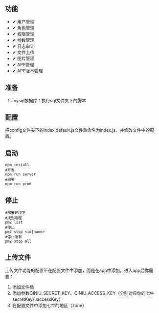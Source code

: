 ## 功能

- ✔ 用户管理
- ✔ 角色管理
- ✔ 权限管理
- ✔ 参数管理
- ✔ 日志审计
- ✔ 文件上传
- ✔ 图片管理
- ✔ APP管理
- ✔ APP版本管理

## 准备

1. mysql数据库：执行sql文件夹下的脚本

## 配置

把config文件夹下的index.default.js文件重命名为index.js，并修改文件中的配置。

## 启动

``` shell
npm install
#开发
npm run server
#部署
npm run prod
```
## 停止
``` shell
#部署环境下
#找到进程
pm2 list
#停止
pm2 stop <id|name>
#停止所有
pm2 stop all
```
## 上传文件

上传文件功能的配置不在配置文件中添加，而是在app中添加，进入app后你需要：
1. 添加文件桶 
2. 添加参数QINIU_SECRET_KEY、QINIU_ACCESS_KEY（分别对应你的七牛secretKey和accessKey）
3. 在配置文件中添加七牛的地区（zone）

